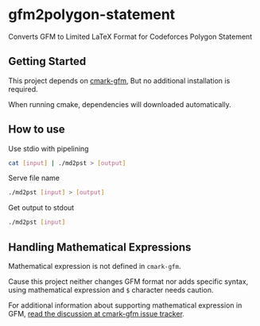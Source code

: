 # gfm2polygon-statement

Converts GFM to Limited LaTeX Format for Codeforces Polygon Statement

## Getting Started

This project depends on [cmark-gfm](https://github.com/github/cmark-gfm), But no additional installation is required. 

When running cmake, dependencies will downloaded automatically.

## How to use

Use stdio with pipelining 
```sh
cat [input] | ./md2pst > [output]
```

Serve file name
```sh
./md2pst [input] > [output]
```

Get output to stdout
```sh
./md2pst [input]
```

## Handling Mathematical Expressions

Mathematical expression is not defined in `cmark-gfm`.

Cause this project neither changes GFM format nor adds specific syntax, using mathematical expression and `$` character needs caution.

For additional information about supporting mathematical expression in GFM, [read the discussion at cmark-gfm issue tracker](https://github.com/github/cmark-gfm/issues/6).
